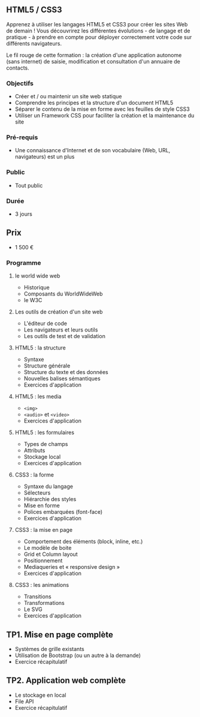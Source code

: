 ## HTML5 / CSS3
Apprenez à utiliser les langages HTML5 et CSS3 pour créer les sites Web de demain ! Vous découvrirez les différentes évolutions - de langage et de pratique - à prendre en compte pour déployer correctement votre code sur différents navigateurs.

Le fil rouge de cette formation : la création d'une application autonome (sans internet) de saisie, modification et consultation d'un annuaire de contacts.

### Objectifs
* Créer et / ou maintenir un site web statique
* Comprendre les principes et la structure d'un document HTML5
* Séparer le contenu de la mise en forme avec les feuilles de style CSS3
* Utiliser un Framework CSS pour faciliter la création et la maintenance du site

### Pré-requis
* Une connaissance d'Internet et de son vocabulaire (Web, URL, navigateurs) est un plus

### Public
* Tout public

### Durée
* 3 jours

## Prix
* 1 500 €

### Programme
1. le world wide web
    * Historique
    * Composants du WorldWideWeb
    * le W3C

2. Les outils de création d'un site web
    * L'éditeur de code
    * Les navigateurs et leurs outils
    * Les outils de test et de validation

3. HTML5 : la structure
    * Syntaxe
    * Structure générale
    * Structure du texte et des données
    * Nouvelles balises sémantiques
    * Exercices d'application

5. HTML5 : les media
    * `<img>`
    * `<audio>` et `<video>`
    * Exercices d'application

4. HTML5 : les formulaires
    * Types de champs
    * Attributs
    * Stockage local
    * Exercices d'application

6. CSS3 : la forme
    * Syntaxe du langage
    * Sélecteurs
    * Hiérarchie des styles
    * Mise en forme
    * Polices embarquées (font-face)
    * Exercices d'application

7. CSS3 : la mise en page
    * Comportement des éléments (block, inline, etc.)
    * Le modèle de boite
    * Grid et Column layout
    * Positionnement
    * Mediaqueries et « responsive design »
    * Exercices d'application

8. CSS3 : les animations
    * Transitions
    * Transformations
    * Le SVG
    * Exercices d'application

## TP1. Mise en page complète
   * Systèmes de grille existants
   * Utilisation de Bootstrap (ou un autre à la demande)
   * Exercice récapitulatif

## TP2. Application web complète
   * Le stockage en local
   * File API
   * Exercice récapitulatif
